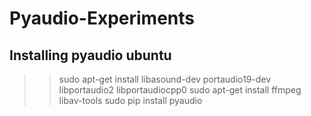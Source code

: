 # Pyaudio-Experiments

## Installing pyaudio ubuntu 

>>sudo apt-get install libasound-dev portaudio19-dev libportaudio2 libportaudiocpp0
>>sudo apt-get install ffmpeg libav-tools
>>sudo pip install pyaudio 
